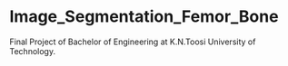 # Image_Segmentation_Femor_Bone
Final Project of Bachelor of Engineering at K.N.Toosi University of Technology.
